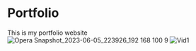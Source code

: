 # Portfolio
This is my portfolio website 
![Opera Snapshot_2023-06-05_223926_192 168 100 9](https://github.com/KratosXVII/Portfolio/assets/115424812/02a60f67-1a95-407d-a45e-957bd3678dff)
![Vid1](https://github.com/KratosXVII/Portfolio/assets/115424812/1efc3b11-3e57-4b7a-9c64-3d56686c33b1)
